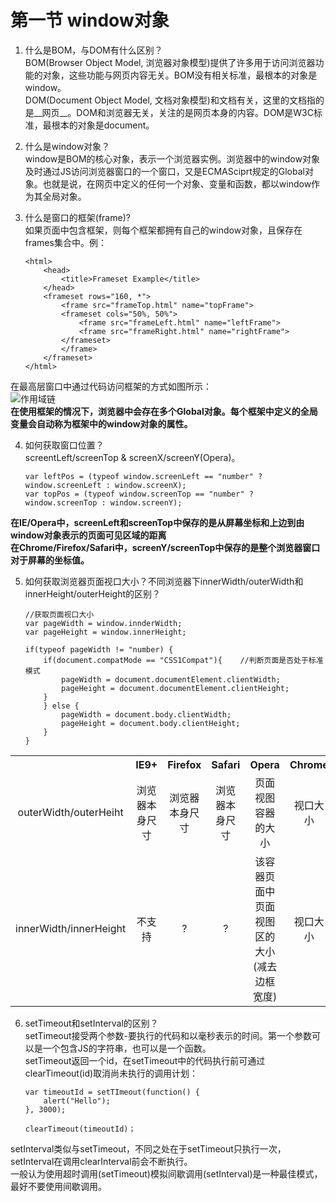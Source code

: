 # 第一节 window对象
1. 什么是BOM，与DOM有什么区别？  
  BOM(Browser Object Model, 浏览器对象模型)提供了许多用于访问浏览器功能的对象，这些功能与网页内容无关。BOM没有相关标准，最根本的对象是window。  
  DOM(Document Object Model, 文档对象模型)和文档有关，这里的文档指的是__网页__。DOM和浏览器无关，关注的是网页本身的内容。DOM是W3C标准，最根本的对象是document。  
  
2. 什么是window对象？  
  window是BOM的核心对象，表示一个浏览器实例。浏览器中的window对象及时通过JS访问浏览器窗口的一个窗口，又是ECMASciprt规定的Global对象。也就是说，在网页中定义的任何一个对象、变量和函数，都以window作为其全局对象。  
  
3. 什么是窗口的框架(frame)?  
  如果页面中包含框架，则每个框架都拥有自己的window对象，且保存在frames集合中。例：  
    ```
    <html>
        <head>
            <title>Frameset Example</title>        
        </head>
        <frameset rows="160, *">
            <frame src="frameTop.html" name="topFrame">
            <frameset cols="50%, 50%">
                <frame src="frameLeft.html" name="leftFrame">
                <frame src="frameRight.html" name="rightFrame">            
            </frameset>
            </frame>
        </frameset>
    </html>
    ```  
  在最高层窗口中通过代码访问框架的方式如图所示：  
  ![作用域链](../../res/pic/8_1_1.jpg)  
  __在使用框架的情况下，浏览器中会存在多个Global对象。每个框架中定义的全局变量会自动称为框架中的window对象的属性。__  
  
4. 如何获取窗口位置？  
  screentLeft/screenTop & screenX/screenY(Opera)。  
    ```
    var leftPos = (typeof window.screenLeft == "number" ? window.screenLeft : window.screenX);
    var topPos = (typeof window.screenTop == "number" ? window.screenTop : window.screenY);
    ```  
  __在IE/Opera中，screenLeft和screenTop中保存的是从屏幕坐标和上边到由window对象表示的页面可见区域的距离__  
  __在Chrome/Firefox/Safari中，screenY/screenTop中保存的是整个浏览器窗口对于屏幕的坐标值。__  
  
5. 如何获取浏览器页面视口大小？不同浏览器下innerWidth/outerWidth和innerHeight/outerHeight的区别？  
    ```
    //获取页面视口大小
    var pageWidth = window.innderWidth;
    var pageHeight = window.innerHeight;
    
    if(typeof pageWidth != "number) {
        if(document.compatMode == "CSS1Compat"){    //判断页面是否处于标准模式
            pageWidth = document.documentElement.clientWidth;
            pageHeight = document.documentElement.clientHeight;        
        }
        } else {
            pageWidth = document.body.clientWidth;
            pageHeight = document.body.clientHeight;
        }
    }
<table>
  <tbody>
    <tr>
      <th align="center"></th>
      <th align="center">IE9+</th>
      <th align="center">Firefox</th>
      <th align="center">Safari</th>
      <th align="center">Opera</th>
      <th align="center">Chrome</th>
    </tr>
    <tr>
      <td align="center">outerWidth/outerHeiht</td>
      <td align="center">浏览器本身尺寸</td>
      <td align="center">浏览器本身尺寸</td>
      <td align="center">浏览器本身尺寸</td>
      <td align="center">页面视图容器的大小</td>
      <td align="center">视口大小</td>
    </tr>    
    <tr>
      <td align="center">innerWidth/innerHeight</td>
      <td align="center">不支持</td>
      <td align="center">?</td>
      <td align="center">?</td>
      <td align="center">该容器页面中页面视图区的大小(减去边框宽度)</td>
      <td align="center">视口大小</td>
    </tr>    
  </tbody>
</table>

6. setTimeout和setInterval的区别？  
  setTimeout接受两个参数-要执行的代码和以毫秒表示的时间。第一个参数可以是一个包含JS的字符串，也可以是一个函数。  
  setTimeout返回一个id，在setTimeout中的代码执行前可通过clearTimeout(id)取消尚未执行的调用计划：  
    ```
    var timeoutId = setTImeout(function() {
        alert("Hello");
    }, 3000);
    
    clearTimeout(timeoutId)；
    ```  
  setInterval类似与setTimeout，不同之处在于setTimeout只执行一次，setInterval在调用clearInterval前会不断执行。  
  一般认为使用超时调用(setTimeout)模拟间歇调用(setInterval)是一种最佳模式，最好不要使用间歇调用。  
  